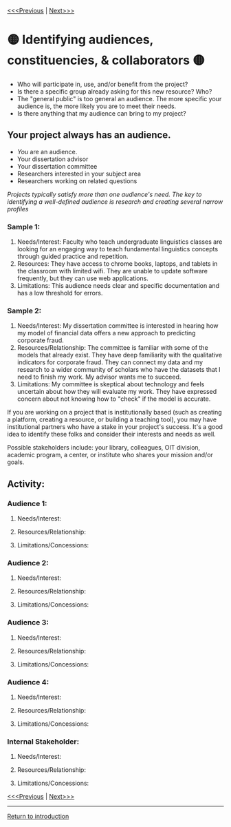 [<<<Previous](sections/1Ideas.md)	| [Next>>>](3Environment.md)

# :yellow_circle: Identifying audiences, constituencies, & collaborators :yellow_circle:

 * Who will participate in, use, and/or benefit from the project? 
 * Is there a specific group already asking for this new resource? Who? 
 * The "general public" is too general an audience. The more specific your audience is, the more likely you are to meet their needs. 
 * Is there anything that my audience can bring to my project?

## Your project **always** has an audience. 

 * *You* are an audience. 
 * Your dissertation advisor
 * Your dissertation committee
 * Researchers interested in your subject area
 * Researchers working on related questions


 *Projects typically satisfy more than one audience's need. The key to identifying a well-defined audience is research and creating several narrow profiles*
 
### Sample 1: 

1. Needs/Interest: Faculty who teach undergraduate linguistics classes are looking for an engaging way to teach fundamental linguistics concepts through guided practice and repetition. 
2. Resources: They have access to chrome books, laptops, and tablets in the classroom with limited wifi. They are unable to update software frequently, but they can use web applications. 
3. Limitations: This audience needs clear and specific documentation and has a low threshold for errors. 

### Sample 2: 

1. Needs/Interest: My dissertation committee is interested in hearing how my model of financial data offers a new approach to predicting corporate fraud. 
2. Resources/Relationship: The committee is familiar with some of the models that already exist. They have deep familiarity with the qualitative indicators for corporate fraud. They can connect my data and my research to a wider community of scholars who have the datasets that I need to finish my work. My advisor wants me to succeed. 
3. Limitations: My committee is skeptical about technology and feels uncertain about how they will evaluate my work. They have expressed concern about not knowing how to "check" if the model is accurate. 

If you are working on a project that is institutionally based (such as creating a platform, creating a resource, or building a teaching tool), you may have institutional partners who have a stake in your project's success.  It's a good idea to identify these folks and consider their interests and needs as well. 

Possible stakeholders include: your library, colleagues, OIT division, academic program, a center, or institute who shares your mission and/or goals. 

## Activity: 

### Audience 1: 

 1. Needs/Interest: 

 2. Resources/Relationship: 

 3. Limitations/Concessions: 


### Audience 2: 

 1. Needs/Interest: 

 2. Resources/Relationship: 

 3. Limitations/Concessions: 


### Audience 3: 

 1. Needs/Interest: 

 2. Resources/Relationship: 

 3. Limitations/Concessions: 


### Audience 4: 

 1. Needs/Interest: 

 2. Resources/Relationship: 

 3. Limitations/Concessions: 


### Internal Stakeholder: 

1. Needs/Interest: 

2. Resources/Relationship: 

3. Limitations/Concessions: 



[<<<Previous](sections/1Ideas.md)	| [Next>>>](3Environment.md)


-----
[Return to introduction](https://github.com/SouthernMethodistUniversity/projectplan)
